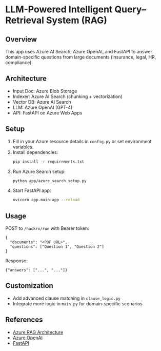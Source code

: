 # LLM-Powered Intelligent Query–Retrieval System (RAG)

## Overview

This app uses Azure AI Search, Azure OpenAI, and FastAPI to answer domain-specific questions from large documents (insurance, legal, HR, compliance).

## Architecture

- Input Doc: Azure Blob Storage
- Indexer: Azure AI Search (chunking + vectorization)
- Vector DB: Azure AI Search
- LLM: Azure OpenAI (GPT-4)
- API: FastAPI on Azure Web Apps

## Setup

1. Fill in your Azure resource details in `config.py` or set environment variables.
2. Install dependencies:
   ```sh
   pip install -r requirements.txt
   ```
3. Run Azure Search setup:
   ```sh
   python app/azure_search_setup.py
   ```
4. Start FastAPI app:
   ```sh
   uvicorn app.main:app --reload
   ```

## Usage

POST to `/hackrx/run` with Bearer token:

```
{
  "documents": "<PDF URL>",
  "questions": ["Question 1", "Question 2"]
}
```

Response:

```
{"answers": ["...", "..."]}
```

## Customization

- Add advanced clause matching in `clause_logic.py`
- Integrate more logic in `main.py` for domain-specific scenarios

## References

- [Azure RAG Architecture](https://learn.microsoft.com/en-us/azure/search/retrieval-augmented-generation-overview)
- [Azure OpenAI](https://learn.microsoft.com/en-us/azure/ai-services/openai/)
- [FastAPI](https://fastapi.tiangolo.com/)

